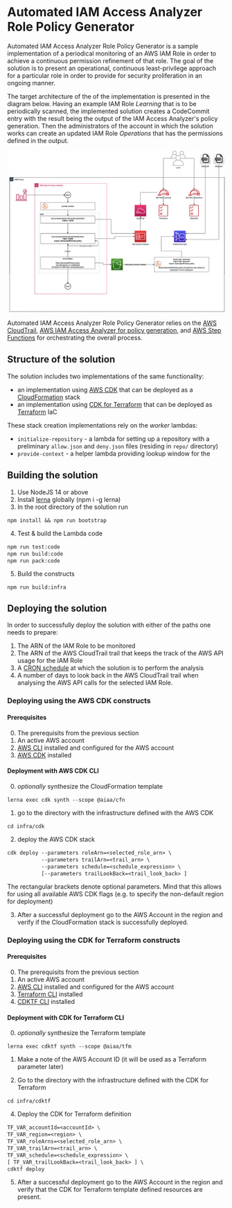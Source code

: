 # Automated IAM Access Analyzer Role Policy Generator

Automated IAM Access Analyzer Role Policy Generator is a sample implementation of a periodical monitoring of an AWS IAM Role in order to achieve a continuous permission refinement of that role. The goal of the solution is to present an operational, continuous least-privilege approach for a particular role in order to provide for security proliferation in an ongoing manner.

The target architecture of the of the implementation is presented in the diagram below. Having an example IAM Role *Learning* that is to be periodically scanned, the implemented solution creates a CodeCommit entry with the result being the output of the IAM Access Analyzer's policy generation. Then the administrators of the account in which the solution works can create an updated IAM Role *Operations* that has the permissions defined in the output.

![Target Architecture of the Automated IAM Access Analyzer Role Policy Generator](images/aiaarg-target-architecture-01.png)

Automated IAM Access Analyzer Role Policy Generator relies on the [AWS CloudTrail](https://aws.amazon.com/cloudtrail/), [AWS IAM Access Analyzer for policy generation](https://docs.aws.amazon.com/IAM/latest/UserGuide/access-analyzer-policy-generation.html), and [AWS Step Functions](https://aws.amazon.com/step-functions/) for orchestrating the overall process.

## Structure of the solution

The solution includes two implementations of the same functionality: 

- an implementation using [AWS CDK](https://aws.amazon.com/cdk/) that can be deployed as a [CloudFormation](https://aws.amazon.com/cloudformation/) stack 
- an implementation using [CDK for Terraform](https://www.terraform.io/cdktf) that can be deployed as [Terraform](https://www.terraform.io/) IaC

These stack creation implementations rely on the *worker* lambdas:

- `initialize-repository` - a lambda for setting up a repository with a preliminary `allow.json` and `deny.json` files (residing in `repo/` directory)
- `provide-context` - a helper lambda providing lookup window for the 

## Building the solution

1. Use NodeJS 14 or above
2. Install [lerna](https://lerna.js.org/) globally (npm i -g lerna)
3. In the root directory of the solution run


```
npm install && npm run bootstrap
```

4. Test & build the Lambda code

```
npm run test:code
npm run build:code
npm run pack:code
```

5. Build the constructs
```
npm run build:infra
```

## Deploying the solution

In order to successfully deploy the solution with either of the paths one needs to prepare:

1. The ARN of the IAM Role to be monitored
2. The ARN of the AWS CloudTrail trail that keeps the track of the AWS API usage for the IAM Role
3. A [CRON schedule](https://docs.aws.amazon.com/AmazonCloudWatch/latest/events/ScheduledEvents.html#CronExpressions) at which the solution is to perform the analysis
4. A number of days to look back in the AWS CloudTrail trail when analysing the AWS API calls for the selected IAM Role.

### Deploying using the AWS CDK constructs

#### Prerequisites

0. The prerequisits from the previous section
1. An active AWS account
2. [AWS CLI](https://aws.amazon.com/cli/) installed and configured for the AWS account
3. [AWS CDK](https://aws.amazon.com/cdk/) installed

#### Deployment with AWS CDK CLI

0. *optionally* synthesize the CloudFormation template
```
lerna exec cdk synth --scope @aiaa/cfn
```
1. go to the directory with the infrastructure defined with the AWS CDK

```
cd infra/cdk
```
2. deploy the AWS CDK stack 

```
cdk deploy --parameters roleArn=<selected_role_arn> \
           --parameters trailArn=<trail_arn> \
           --parameters schedule=<schedule_expression> \
           [--parameters trailLookBack=<trail_look_back> ]
```
The rectangular brackets denote optional parameters. Mind that this allows for using all available AWS CDK flags (e.g. to specify the non-default region for deployment)

3. After a successful deployment go to the AWS Account in the region and verify if the CloudFormation stack is successfully deployed.

### Deploying using the CDK for Terraform constructs

#### Prerequisites

0. The prerequisits from the previous section
1. An active AWS account
2. [AWS CLI](https://aws.amazon.com/cli/) installed and configured for the AWS account
3. [Terraform CLI](https://www.terraform.io/cli) installed
4. [CDKTF CLI](https://www.npmjs.com/package/cdktf-cli) installed

#### Deployment with CDK for Terraform CLI

0. *optionally* synthesize the Terraform template
```
lerna exec cdktf synth --scope @aiaa/tfm
```

1. Make a note of the AWS Account ID (it will be used as a Terraform parameter later)

2. Go to the directory with the infrastructure defined with the CDK for Terraform

```
cd infra/cdktf
```

4. Deploy the CDK for Terraform definition

```
TF_VAR_accountId=<accountId> \
TF_VAR_region=<region> \
TF_VAR_roleArns=<selected_role_arn> \
TF_VAR_trailArn=<trail_arn> \
TF_VAR_schedule=<schedule_expression> \
[ TF_VAR_trailLookBack=<trail_look_back> ] \
cdktf deploy
```

5. After a successful deployment go to the AWS Account in the region and verify that the CDK for Terraform template defined resources are present.